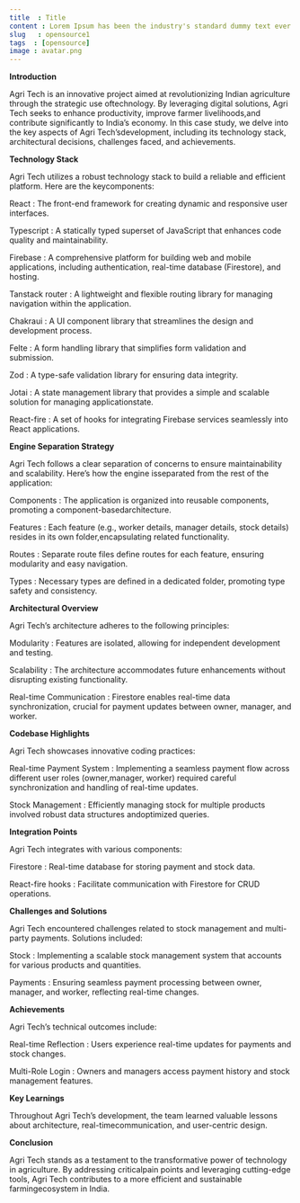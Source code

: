 ```yaml
---
title  : Title
content : Lorem Ipsum has been the industry's standard dummy text ever since the 1500s, when an unknown ...
slug   : opensource1
tags  : [opensource]
image : avatar.png
---
```


**Introduction**

Agri Tech is an innovative project aimed at revolutionizing Indian agriculture through the strategic use oftechnology. By leveraging digital solutions, Agri Tech seeks to enhance productivity, improve farmer livelihoods,and contribute significantly to India’s economy. In this case study, we delve into the key aspects of Agri Tech’sdevelopment, including its technology stack, architectural decisions, challenges faced, and achievements.

**Technology Stack**

Agri Tech utilizes a robust technology stack to build a reliable and efficient platform. Here are the keycomponents:

React
: The front-end framework for creating dynamic and responsive user interfaces.

Typescript
: A statically typed superset of JavaScript that enhances code quality and 
      maintainability.

Firebase
: A comprehensive platform for building web and mobile applications, including 
      authentication, real-time database (Firestore), and hosting.

Tanstack router
: A lightweight and flexible routing library for managing navigation 
       within the application.

Chakraui
: A UI component library that streamlines the design and development process.

Felte
: A form handling library that simplifies form validation and submission.

Zod
: A type-safe validation library for ensuring data integrity.

Jotai
: A state management library that provides a simple and scalable solution for 
      managing applicationstate.

React-fire
: A set of hooks for integrating Firebase services seamlessly into React applications.

**Engine Separation Strategy**

Agri Tech follows a clear separation of concerns to ensure maintainability and scalability. Here’s how the engine isseparated from the rest of the application:

Components
: The application is organized into reusable components, promoting a component-basedarchitecture.

Features
: Each feature (e.g., worker details, manager details, stock details) resides in its own folder,encapsulating related functionality.

Routes
: Separate route files define routes for each feature, ensuring modularity and easy navigation.

Types
: Necessary types are defined in a dedicated folder, promoting type safety and consistency.

**Architectural Overview**

Agri Tech’s architecture adheres to the following principles:

Modularity
: Features are isolated, allowing for independent development and testing.

Scalability
: The architecture accommodates future enhancements without disrupting existing functionality.

Real-time Communication
: Firestore enables real-time data synchronization, crucial for payment updates between 
      owner, manager, and worker.

**Codebase Highlights**

Agri Tech showcases innovative coding practices:

Real-time Payment System
: Implementing a seamless payment flow across different user roles (owner,manager, worker) required careful synchronization and handling of real-time updates.

Stock Management
: Efficiently managing stock for multiple products involved robust data structures andoptimized queries.

**Integration Points**

Agri Tech integrates with various components:

Firestore
: Real-time database for storing payment and stock data.

React-fire hooks
: Facilitate communication with Firestore for CRUD operations.

**Challenges and Solutions**

Agri Tech encountered challenges related to stock management and multi-party payments. Solutions included:

Stock
: Implementing a scalable stock management system that accounts for various products and quantities.

Payments
: Ensuring seamless payment processing between owner, manager, and worker, reflecting real-time changes.

**Achievements**

Agri Tech’s technical outcomes include:

Real-time Reflection
: Users experience real-time updates for payments and stock changes.

Multi-Role Login
: Owners and managers access payment history and stock management features.

**Key Learnings**

Throughout Agri Tech’s development, the team learned valuable lessons about architecture, real-timecommunication, and user-centric design.

**Conclusion**

Agri Tech stands as a testament to the transformative power of technology in agriculture. By addressing criticalpain points and leveraging cutting-edge tools, Agri Tech contributes to a more efficient and sustainable farmingecosystem in India.